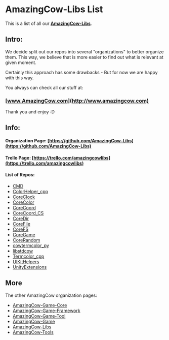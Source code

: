 # AmazingCow-Libs List

This is a list of all our **[AmazingCow-Libs](https://github.com/AmazingCow-Libs)**.

<!-- ####################################################################### -->

## Intro:

We decide split out our repos into several "organizations" to better organize
them. This way, we believe that is more easier to find out what is relevant
at given moment.

Certainly this approach has some drawbacks - But for now we are happy with this
way.


You always can check all our stuff at:
### [www.AmazingCow.com](http://www.amazingcow.com)

Thank you and enjoy :D

<!-- ####################################################################### -->

## Info:

#### Organization Page: [https://github.com/AmazingCow-Libs](https://github.com/AmazingCow-Libs)
#### Trello Page: [https://trello.com/amazingcowlibs](https://trello.com/amazingcowlibs)

#### List of Repos:

* [CMD](https://github.com/AmazingCow-Libs/CMD.git)
* [ColorHelper_cpp](https://github.com/AmazingCow-Libs/ColorHelper_cpp.git)
* [CoreClock](https://github.com/AmazingCow-Libs/CoreClock.git)
* [CoreColor](https://github.com/AmazingCow-Libs/CoreColor.git)
* [CoreCoord](https://github.com/AmazingCow-Libs/CoreCoord.git)
* [CoreCoord_CS](https://github.com/AmazingCow-Libs/CoreCoord_CS.git)
* [CoreDir](https://github.com/AmazingCow-Libs/CoreDir.git)
* [CoreFile](https://github.com/AmazingCow-Libs/CoreFile.git)
* [CoreFS](https://github.com/AmazingCow-Libs/CoreFS.git)
* [CoreGame](https://github.com/AmazingCow-Libs/CoreGame.git)
* [CoreRandom](https://github.com/AmazingCow-Libs/CoreRandom.git)
* [cowtermcolor_py](https://github.com/AmazingCow-Libs/cowtermcolor_py.git)
* [libstdcow](https://github.com/AmazingCow-Libs/libstdcow.git)
* [Termcolor_cpp](https://github.com/AmazingCow-Libs/Termcolor_cpp.git)
* [UIKitHelpers](https://github.com/AmazingCow-Libs/UIKitHelpers.git)
* [UnityExtensions](https://github.com/AmazingCow-Libs/UnityExtensions.git)




<!-- ####################################################################### -->

## More

The other AmazingCow organization pages:

* [AmazingCow-Game-Core](https://github.com/AmazingCow-Game-Core)
* [AmazingCow-Game-Framework](https://github.com/AmazingCow-Game-Framework)
* [AmazingCow-Game-Tool](https://github.com/AmazingCow-Game-Tool)
* [AmazingCow-Game](https://github.com/AmazingCow-Game)
* [AmazingCow-Libs](https://github.com/AmazingCow-Libs)
* [AmazingCow-Tools](https://github.com/AmazingCow-Tools)
